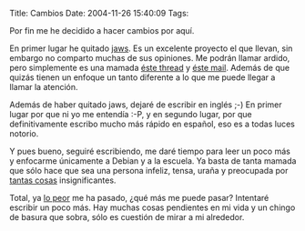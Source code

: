 Title: Cambios
Date: 2004-11-26 15:40:09
Tags: 

<p>Por fin me he decidido a hacer cambios por aquí.</p>

<p>En primer lugar he quitado <a href="http://jaws-project.sf.net/">jaws</a>. Es un excelente proyecto el que llevan, sin embargo no comparto muchas de sus opiniones. Me podrán llamar ardido, pero simplemente es una mamada <a href="http://sourceforge.net/mailarchive/message.php?msg_id=6717455">éste thread</a> y <a href="http://sourceforge.net/mailarchive/forum.php?thread_id=6000285&amp;forum_id=26120">éste mail</a>. Además de que quizás tienen un enfoque un tanto diferente a lo que me puede llegar a llamar la atención.</p>

<p>Además de haber quitado jaws, dejaré de escribir en inglés ;-) En primer lugar por que ni yo me entendía :-P, y en segundo lugar, por que definitivamente escribo mucho más rápido en español, eso es a todas luces notorio.</p>

<p>Y pues bueno, seguiré escribiendo, me daré tiempo para leer un poco más y enfocarme únicamente a Debian y a la escuela. Ya basta de tanta mamada que sólo hace que sea una persona infeliz, tensa, uraña y preocupada por <a href="http://cofradia.org/">tantas cosas</a> insignificantes.</p>

<p>Total, ya <a href="http://sandino.net/Presentaciones/Consol/2004-02-13/html/img0.html">lo peor</a> me ha pasado, ¿qué más me puede pasar? Intentaré escribir un poco más. Hay muchas cosas pendientes en mi vida y un chingo de basura que sobra, sólo es cuestión de mirar a mi alrededor.</p>
